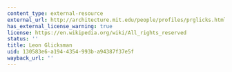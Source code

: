 ```yaml
---
content_type: external-resource
external_url: http://architecture.mit.edu/people/profiles/prglicks.html
has_external_license_warning: true
license: https://en.wikipedia.org/wiki/All_rights_reserved
status: ''
title: Leon Glicksman
uid: 130583e6-a194-4354-993b-a94387f37e5f
wayback_url: ''
---
```

